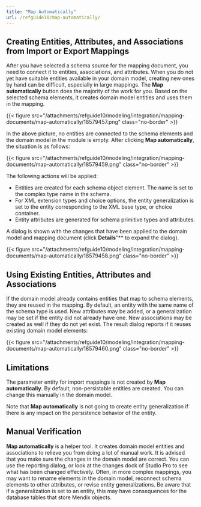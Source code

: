 ```yaml
---
title: "Map Automatically"
url: /refguide10/map-automatically/
---
```


## Creating Entities, Attributes, and Associations from Import or Export Mappings

After you have selected a schema source for the mapping document, you need to connect it to entities, associations, and attributes. When you do not yet have suitable entities available in your domain model, creating new ones by hand can be difficult, especially in large mappings. The **Map automatically** button does the majority of the work for you. Based on the selected schema elements, it creates domain model entities and uses them in the mapping.

{{< figure src="/attachments/refguide10/modeling/integration/mapping-documents/map-automatically/18579457.png" class="no-border" >}}

In the above picture, no entities are connected to the schema elements and the domain model in the module is empty. After clicking **Map automatically**, the situation is as follows:

{{< figure src="/attachments/refguide10/modeling/integration/mapping-documents/map-automatically/18579459.png" class="no-border" >}}

The following actions will be applied:

* Entities are created for each schema object element. The name is set to the complex type name in the schema.
* For XML extension types and choice options, the entity generalization is set to the entity corresponding to the XML base type, or choice container.
* Entity attributes are generated for schema primitive types and attributes.

A dialog is shown with the changes that have been applied to the domain model and mapping document (click **Details**"** to expand the dialog).

{{< figure src="/attachments/refguide10/modeling/integration/mapping-documents/map-automatically/18579458.png" class="no-border" >}}

## Using Existing Entities, Attributes and Associations

If the domain model already contains entities that map to schema elements, they are reused in the mapping. By default, an entity with the same name of the schema type is used. New attributes may be added, or a generalization may be set if the entity did not already have one. New associations may be created as well if they do not yet exist. The result dialog reports if it reuses existing domain model elements:

{{< figure src="/attachments/refguide10/modeling/integration/mapping-documents/map-automatically/18579460.png" class="no-border" >}}

## Limitations

The parameter entity for import mappings is not created by **Map automatically**. By default, non-persistable entities are created. You can change this manually in the domain model.

Note that **Map automatically** is not going to create entity generalization if there is any impact on the persistence behavior of the entity.

## Manual Verification

**Map automatically** is a helper tool. It creates domain model entities and associations to relieve you from doing a lot of manual work. It is advised that you make sure the changes in the domain model are correct. You can use the reporting dialog, or look at the changes dock of Studio Pro to see what has been changed effectively. Often, in more complex mappings, you may want to rename elements in the domain model, reconnect schema elements to other attributes, or revise entity generalizations. Be aware that if a generalization is set to an entity, this may have consequences for the database tables that store Mendix objects.
